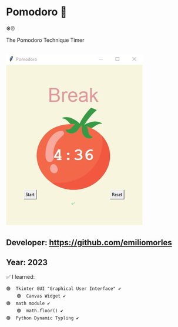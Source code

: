 # Pomodoro 👀
  ⚙⏰

The Pomodoro Technique Timer

## ![Sample Image](https://github.com/emiliomorles/Pomodoro/blob/master/extra/sample_001.JPG)

## Developer: https://github.com/emiliomorles

## Year: 2023

✅ I learned:

    🟢  Tkinter GUI "Graphical User Interface" ✔️
        🟢  Canvas Widget ✔️
    🟢  math module ✔️
        🟢  math.floor() ✔️
    🟢  Python Dynamic Typling ✔️

